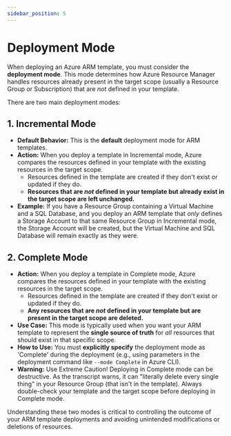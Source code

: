 ```yaml
---
sidebar_position: 5
---
```


# Deployment Mode

When deploying an Azure ARM template, you must consider the **deployment mode**. This mode determines how Azure Resource Manager handles resources already present in the target scope (usually a Resource Group or Subscription) that are *not* defined in your template.

There are two main deployment modes:

## 1. Incremental Mode

*   **Default Behavior:** This is the **default** deployment mode for ARM templates.
*   **Action:** When you deploy a template in Incremental mode, Azure compares the resources defined in your template with the existing resources in the target scope.
    *   Resources defined in the template are created if they don't exist or updated if they do.
    *   **Resources that are *not* defined in your template but already exist in the target scope are **left unchanged**.**
*   **Example:** If you have a Resource Group containing a Virtual Machine and a SQL Database, and you deploy an ARM template that *only* defines a Storage Account to that same Resource Group in Incremental mode, the Storage Account will be created, but the Virtual Machine and SQL Database will remain exactly as they were.

## 2. Complete Mode

*   **Action:** When you deploy a template in Complete mode, Azure compares the resources defined in your template with the existing resources in the target scope.
    *   Resources defined in the template are created if they don't exist or updated if they do.
    *   **Any resources that are *not* defined in your template but are present in the target scope are **deleted**.**
*   **Use Case:** This mode is typically used when you want your ARM template to represent the **single source of truth** for *all* resources that should exist in that specific scope.
*   **How to Use:** You must **explicitly specify** the deployment mode as 'Complete' during the deployment (e.g., using parameters in the deployment command like `--mode Complete` in Azure CLI).
*   **Warning:** Use Extreme Caution! Deploying in Complete mode can be destructive. As the transcript warns, it can "literally delete every single thing" in your Resource Group (that isn't in the template). Always double-check your template and the target scope before deploying in Complete mode.

Understanding these two modes is critical to controlling the outcome of your ARM template deployments and avoiding unintended modifications or deletions of resources.